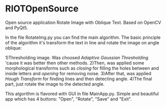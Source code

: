 # RIOTOpenSource
Open source application Rotate Image with Oblique Text. Based on OpenCV and PyQt5.

In the file RotateImg.py you can find the main algorithm. The basic principle of the algorithm it's transform the text in line and rotate the image on angle oblique:

1)Thresholding image. Was choosed <em>Adaptive Gaussian Thresholding</em> 'cause it was better then other methods.
2)Then, was applied some morphological transforms such as <em>closing</em> for filling the holes between and inside letters and <em>opening</em> for removing noise.
3)After that, was applied <em>Hough Transform</em> for finding lines and then detecting angle.
4)The final part, just rotate the image to the detected angle.

This algorithm is flavored with GUI in file MainApp.py. Simple and beautiful app which has 4 buttons: "Open", "Rotate", "Save" and "Exit".



